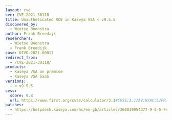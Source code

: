 ```yaml
---
layout: cve
cve: CVE-2021-30118
title: Unautheticated RCE in Kaseya VSA < v9.5.5
discovered_by:
  - Wietse Boonstra
author: Frank Breedijk
researchers:
  - Wietse Boonstra
  - Frank Breedijk
case: DIVD-2021-00011
redirect_from:
  - /CVE-2021-30118/
products:
  - Kaseya VSA on premise
  - Kaseya VSA SaaS
versions:
  - < v9.5.5
cvss:
  score: 9.8
  url: https://www.first.org/cvss/calculator/3.1#CVSS:3.1/AV:N/AC:L/PR:N/UI:N/S:U/C:H/I:H/A:H
patches:
  - https://helpdesk.kaseya.com/hc/en-gb/articles/360019054377-9-5-5-Feature-Release-10-April-2021
---
```


